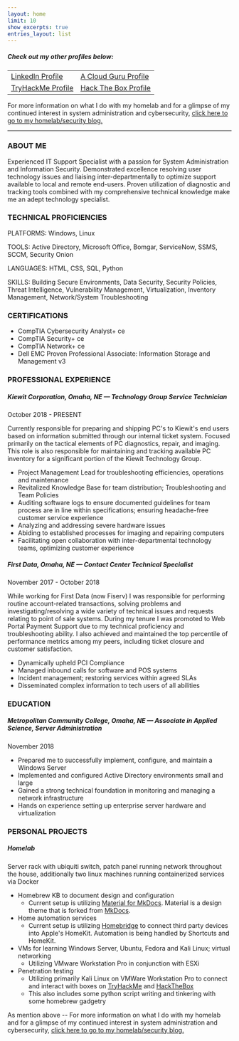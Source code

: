 ```yaml
---
layout: home
limit: 10
show_excerpts: true
entries_layout: list
---
```


##### Check out my other profiles below:
|||
| -------- | ---------- |
| [LinkedIn Profile](https://www.linkedin.com/in/brandon-jimenez/) | [A Cloud Guru Profile](https://learn.acloud.guru/profile/brandon-jimenez1) |
| [TryHackMe Profile](https://tryhackme.com/p/darkplisken) | [Hack The Box Profile](https://www.hackthebox.eu/profile/394819) |
<script src="https://tryhackme.com/badge/179064"></script> <script src="https://www.hackthebox.eu/badge/394819"></script>


For more information on what I do with my homelab and for a glimpse of my continued interest in system administration and cybersecurity, [click here to go to my homelab/security blog.](https://blog.outerhaven.io/)

------------------------------------------------------------------------------------

### ABOUT ME

Experienced IT Support Specialist with a passion for System Administration and Information Security. Demonstrated excellence resolving user technology issues and liaising inter-departmentally to optimize support available to local and remote end-users. Proven utilization of diagnostic and tracking tools combined with my comprehensive technical knowledge make me an adept technology specialist.

### TECHNICAL PROFICIENCIES

PLATFORMS: Windows, Linux

TOOLS:  Active Directory, Microsoft Office, Bomgar, ServiceNow, SSMS, SCCM, Security Onion

LANGUAGES: HTML, CSS, SQL, Python

SKILLS: Building Secure Environments, Data Security, Security Policies, Threat Intelligence, Vulnerability Management, Virtualization, Inventory Management, Network/System Troubleshooting

### CERTIFICATIONS

- CompTIA Cybersecurity Analyst+ ce
- CompTIA Security+ ce 
- CompTIA Network+ ce 
- Dell EMC Proven Professional Associate: Information Storage and Management v3

### PROFESSIONAL EXPERIENCE

##### Kiewit Corporation, Omaha, NE — Technology Group Service Technician
October 2018 - PRESENT

Currently responsible for preparing and shipping PC's to Kiewit's end users based on information submitted through our internal ticket system. Focused primarily on the tactical elements of PC diagnostics, repair, and imaging. This role is also responsible for maintaining and tracking available PC inventory for a significant portion of the Kiewit Technology Group.
- Project Management Lead for troubleshooting efficiencies, operations and maintenance
- Revitalized Knowledge Base for team distribution; Troubleshooting and Team Policies
- Auditing software logs to ensure documented guidelines for team process are in line within specifications; ensuring headache-free customer service experience
- Analyzing and addressing severe hardware issues
- Abiding to established processes for imaging and repairing computers
- Facilitating open collaboration with inter-departmental technology teams, optimizing customer experience

##### First Data, Omaha, NE — Contact Center Technical Specialist
November 2017 - October 2018

While working for First Data (now Fiserv) I was responsible for performing routine account-related transactions, solving problems and investigating/resolving a wide variety of technical issues and requests relating to point of sale systems. During my tenure I was promoted to Web Portal Payment Support due to my technical proficiency and troubleshooting ability. I also achieved and maintained the top percentile of performance metrics among my peers, including ticket closure and customer satisfaction.
- Dynamically upheld PCI Compliance
- Managed inbound calls for software and POS systems
- Incident management; restoring services within agreed SLAs
- Disseminated complex information to tech users of all abilities

### EDUCATION

##### Metropolitan Community College, Omaha, NE — Associate in Applied Science, Server Administration 
November 2018

- Prepared me to successfully implement, configure, and maintain a Windows Server
- Implemented and configured Active Directory environments small and large
- Gained a strong technical foundation in monitoring and managing a network infrastructure
- Hands on experience setting up enterprise server hardware and virtualization

### PERSONAL PROJECTS
##### Homelab

Server rack with ubiquiti switch, patch panel running network throughout the house, additionally two linux machines running containerized services via Docker
- Homebrew KB to document design and configuration
  - Current setup is utilizing [Material for MkDocs](https://github.com/squidfunk/mkdocs-material). Material is a design theme that is forked from [MkDocs](https://www.mkdocs.org/).
- Home automation services
  - Current setup is utilizing [Homebridge](https://homebridge.io/) to connect third party devices into Apple's HomeKit. Automation is being handled by Shortcuts and HomeKit. 
- VMs for learning Windows Server, Ubuntu, Fedora and Kali Linux; virtual networking
  - Utilizing VMware Workstation Pro in conjunction with ESXi
- Penetration testing
  - Utilizing primarily Kali Linux on VMWare Workstation Pro to connect and interact with boxes on [TryHackMe](https://tryhackme.com/) and [HackTheBox](https://www.hackthebox.eu/)
  - This also includes some python script writing and tinkering with some homebrew gadgetry 

As mention above -- For more information on what I do with my homelab and for a glimpse of my continued interest in system administration and cybersecurity, [click here to go to my homelab/security blog.](https://blog.outerhaven.io/)
